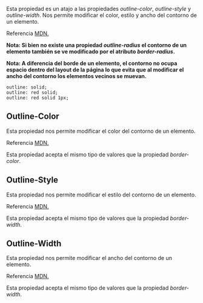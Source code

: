 Esta propiedad es un atajo a las propiedades *outline-color*, *outline-style* y *outline-width*. Nos permite modificar el color, estilo y ancho del contorno de un elemento.

Referencia [MDN.](https://developer.mozilla.org/en-US/docs/Web/CSS/outline)

**Nota: Si bien no existe una propiedad *outline-radius* el contorno de un elemento también se ve modificado por el atributo *border-radius*.**

**Nota: A diferencia del borde de un elemento, el contorno no ocupa espacio dentro del layout de la página lo que evita que al modificar el ancho del contorno los elementos vecinos se muevan.**

```
outline: solid;
outline: red solid;
outline: red solid 1px;
```
## Outline-Color

Esta propiedad nos permite modificar el color del contorno de un elemento.

Referencia [MDN.](https://developer.mozilla.org/en-US/docs/Web/CSS/outline-color)

Esta propiedad acepta el mismo tipo de valores que la propiedad *border-color*.
## Outline-Style

Esta propiedad nos permite modificar el estilo del contorno de un elemento.

Referencia [MDN.](https://developer.mozilla.org/en-US/docs/Web/CSS/outline-style)

Esta propiedad acepta el mismo tipo de valores que la propiedad *border-width*.
## Outline-Width

Esta propiedad nos permite modificar el ancho del contorno de un elemento.

Referencia [MDN.](https://developer.mozilla.org/en-US/docs/Web/CSS/outline-width)

Esta propiedad acepta el mismo tipo de valores que la propiedad *border-width*.
